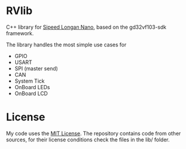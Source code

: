 <h1>RVlib</h1>

<p>C++ library for <a href="https://longan.sipeed.com/en/">Sipeed Longan Nano</a>, based on the gd32vf103-sdk framework.</p>

<p>The library handles the most simple use cases for
<ul>
<li>GPIO</li>
<li>USART</li>
<li>SPI (master send)</li>
<li>CAN</li>
<li>System Tick</li>
<li>OnBoard LEDs</li>
<li>OnBoard LCD</li>
</ul>
</p>

<h1>License</h1>

<p>My code uses the <a href="LICENSE">MIT License</a>. The repository contains code from other sources, for their license conditions check the files in the lib/ folder.</p>
